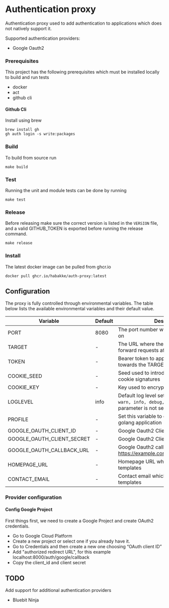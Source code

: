 # Authentication proxy

Authentication proxy used to add authentication to applications which does not
natively support it.

Supported authentication providers:
* Google Oauth2

### Prerequisites

This project has the following prerequisites which must be installed locally to build and run tests
* docker
* act
* github cli

#### Github Cli
Install using brew

```shell
brew install gh
gh auth login -s write:packages
```

### Build
To build from source run

```shell
make build
```

### Test
Running the unit and module tests can be done by running

```shell
make test
```

### Release
Before releasing make sure the correct version is listed in the `VERSION` file, and a valid GITHUB_TOKEN is exported
before running the release command.

```shell
make release
```

### Install

The latest docker image can be pulled from ghcr.io

```shell
docker pull ghcr.io/habakke/auth-proxy:latest
```

## Configuration

The proxy is fully controlled through environmental variables. The table below lists the 
available environmental variables and their default value.

| Variable | Default | Description |
| -------- | ------- | ----------- |
| PORT | 8080 | The port number which the service listens on |
| TARGET | - | The URL where the auth-proxy should forward requests after authenticating |
| TOKEN | - |Bearer token to append to all requests towards the TARGET |
| COOKIE_SEED | - | Seed used to introduce entropy in the cookie signatures |
| COOKIE_KEY | - | Key used to encrypt cookie payload |
| LOGLEVEL | info | Default log level set to any of `error, warn, info, debug, trace`. If this parameter is not set, it defaults to `info` |
| PROFILE | - | Set this variable to enable profiling of the golang application |
| GOOGLE_OAUTH_CLIENT_ID | - | Google Oauth2 Client ID |
| GOOGLE_OAUTH_CLIENT_SECRET | - | Google Oauth2 Client Secret |
| GOOGLE_OAUTH_CALLBACK_URL | - | Google Oauth2 callback url, ex. https://example.com/auth/google/callback |
| HOMEPAGE_URL | - | Homepage URL which is inserted into templates |
| CONTACT_EMAIL | - | Contact email which is inserted into templates |

### Provider configuration

#### Config Google Project

First things first, we need to create a Google Project and create OAuth2 credentials.

* Go to Google Cloud Platform
* Create a new project or select one if you already have it.
* Go to Credentials and then create a new one choosing “OAuth client ID”
* Add "authorized redirect URL", for this example localhost:8000/auth/google/callback
* Copy the client_id and client secret

## TODO

Add support for additional authentication providers
* Bluebit Ninja
